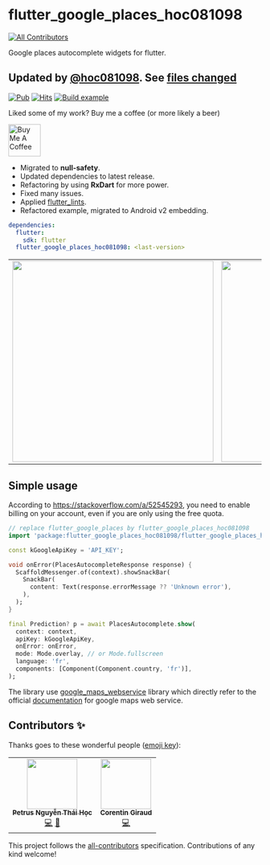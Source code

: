# flutter_google_places_hoc081098
<!-- ALL-CONTRIBUTORS-BADGE:START - Do not remove or modify this section -->
[![All Contributors](https://img.shields.io/badge/all_contributors-2-orange.svg?style=flat-square)](#contributors-)
<!-- ALL-CONTRIBUTORS-BADGE:END -->

Google places autocomplete widgets for flutter.

## Updated by [@hoc081098](https://github.com/hoc081098). See [files changed](https://github.com/fluttercommunity/flutter_google_places/compare/master...hoc081098:main)

[![Pub](https://img.shields.io/pub/v/flutter_google_places_hoc081098?include_prereleases)](https://pub.dev/packages/flutter_google_places_hoc081098)
[![Hits](https://hits.seeyoufarm.com/api/count/incr/badge.svg?url=https%3A%2F%2Fgithub.com%2Fhoc081098%2Fflutter_google_places&count_bg=%2379C83D&title_bg=%23555555&icon=&icon_color=%23E7E7E7&title=hits&edge_flat=false)](https://hits.seeyoufarm.com)
[![Build example](https://github.com/hoc081098/flutter_google_places/actions/workflows/build-example.yml/badge.svg?branch=main)](https://github.com/hoc081098/flutter_google_places/actions/workflows/build-example.yml)

Liked some of my work? Buy me a coffee (or more likely a beer)

<a href="https://www.buymeacoffee.com/hoc081098" target="_blank"><img src="https://cdn.buymeacoffee.com/buttons/v2/default-blue.png" alt="Buy Me A Coffee" height=64></a>

- Migrated to **null-safety**.
- Updated dependencies to latest release.
- Refactoring by using **RxDart** for more power.
- Fixed many issues.
- Applied [flutter_lints](https://pub.dev/packages/flutter_lints).
- Refactored example, migrated to Android v2 embedding.

```yaml
dependencies:
  flutter:
    sdk: flutter
  flutter_google_places_hoc081098: <last-version>
```

<div style="text-align: center">
<table>
    <tr>
        <td style="text-align: center">
            <img src="https://raw.githubusercontent.com/hoc081098/flutter_google_places/master/flutter_01.png" height="400">
        </td>
        <td style="text-align: center">
            <img src="https://raw.githubusercontent.com/hoc081098/flutter_google_places/master/flutter_02.png" height="400">
        </td>
    </tr>
</table>
</div>

## Simple usage


According to https://stackoverflow.com/a/52545293, you need to enable billing on your account, even if you are only using the free quota.

```dart
// replace flutter_google_places by flutter_google_places_hoc081098
import 'package:flutter_google_places_hoc081098/flutter_google_places_hoc081098.dart';

const kGoogleApiKey = 'API_KEY';

void onError(PlacesAutocompleteResponse response) {
  ScaffoldMessenger.of(context).showSnackBar(
    SnackBar(
      content: Text(response.errorMessage ?? 'Unknown error'),
    ),
  );
}

final Prediction? p = await PlacesAutocomplete.show(
  context: context,
  apiKey: kGoogleApiKey,
  onError: onError,
  mode: Mode.overlay, // or Mode.fullscreen
  language: 'fr',
  components: [Component(Component.country, 'fr')],
);

```

The library use [google_maps_webservice](https://github.com/lejard-h/google_maps_webservice) library which directly refer to the official [documentation](https://developers.google.com/maps/web-services/) for google maps web service. 

## Contributors ✨

Thanks goes to these wonderful people ([emoji key](https://allcontributors.org/docs/en/emoji-key)):

<!-- ALL-CONTRIBUTORS-LIST:START - Do not remove or modify this section -->
<!-- prettier-ignore-start -->
<!-- markdownlint-disable -->
<table>
  <tr>
    <td align="center"><a href="https://www.linkedin.com/in/hoc081098/"><img src="https://avatars.githubusercontent.com/u/36917223?v=4?s=100" width="100px;" alt=""/><br /><sub><b>Petrus Nguyễn Thái Học</b></sub></a><br /><a href="https://github.com/hoc081098/flutter_google_places/commits?author=hoc081098" title="Code">💻</a> <a href="#maintenance-hoc081098" title="Maintenance">🚧</a></td>
    <td align="center"><a href="https://corentin.giraud.dev/"><img src="https://avatars.githubusercontent.com/u/29222996?v=4?s=100" width="100px;" alt=""/><br /><sub><b>Corentin Giraud</b></sub></a><br /><a href="https://github.com/hoc081098/flutter_google_places/commits?author=corentingiraud" title="Code">💻</a></td>
  </tr>
</table>

<!-- markdownlint-restore -->
<!-- prettier-ignore-end -->

<!-- ALL-CONTRIBUTORS-LIST:END -->

This project follows the [all-contributors](https://github.com/all-contributors/all-contributors) specification. Contributions of any kind welcome!
